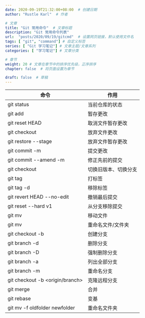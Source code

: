 ```yaml
---
date: 2020-09-19T21:32:00+08:00  # 创建日期
author: "Rustle Karl"  # 作者

# 文章
title: "Git 常用命令"  # 文章标题
description: "Git 常用命令列表"
url:  "posts/2020/09/19/gitcmd"  # 设置网页链接，默认使用文件名
tags: [ "git", "command"] # 自定义标签
series: [ "Git 学习笔记"] # 文章主题/文章系列
categories: [ "学习笔记"] # 文章分类

# 章节
weight: 20 # 文章在章节中的排序优先级，正序排序
chapter: false  # 将页面设置为章节

draft: false  # 草稿
---
```


| 命令 | 作用 |
| ---- | ---- |
| git status | 当前仓库的状态 |
| git add<file> | 暂存更改 |
| git reset HEAD<file> | 取消文件暂存更改 |
| git checkout <file> | 放弃文件更改 |
| git restore --stage<file> | 放弃文件暂存更改 |
| git commit -m | 提交更改 |
| git commit --amend -m | 修正先前的提交 |
| git checkout <hash> | 切换旧版本、切换分支 |
| git tag <tag> | 打标签 |
| git tag -d<tag> | 移除标签 |
| git revert HEAD --no-edit | 撤销最后提交 |
| git reset --hard v1 | 从分支移除提交 |
| git mv <src> <dst> | 移动文件 |
| git mv <old> <new> | 重命名文件/文件夹 |
| git checkout -b <branch> | 创建分支 |
| git branch -d <branch> | 删除分支 |
| git branch -D <branch> | 强制删除分支 |
| git branch -a | 列出全部分支 |
| git branch -m <old> <new> | 重命名分支 |
| git checkout -b <branch> <origin/branch> | 克隆远程分支 |
| git merge <branch> | 合并 |
| git rebase <branch> | 变基 |
| git mv -f oldfolder newfolder | 重命名文件夹 |
